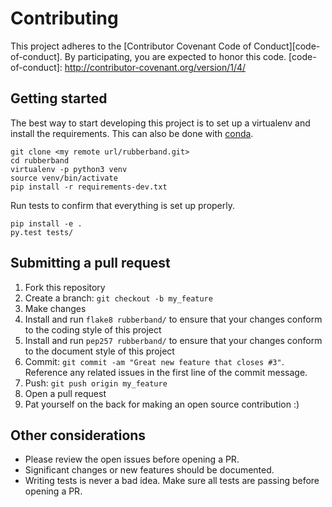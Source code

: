# Contributing

This project adheres to the [Contributor Covenant Code of Conduct][code-of-conduct]. By participating, you are expected to honor this code.
[code-of-conduct]: http://contributor-covenant.org/version/1/4/

## Getting started

The best way to start developing this project is to set up a virtualenv and install the requirements. This can also be done with [conda](http://conda.pydata.org/docs/).

    git clone <my remote url/rubberband.git>
    cd rubberband
    virtualenv -p python3 venv
    source venv/bin/activate
    pip install -r requirements-dev.txt

Run tests to confirm that everything is set up properly.

    pip install -e .
	py.test tests/

## Submitting a pull request

1. Fork this repository
2. Create a branch: `git checkout -b my_feature`
3. Make changes
4. Install and run `flake8 rubberband/` to ensure that your changes conform to the coding style of this project
5. Install and run `pep257 rubberband/` to ensure that your changes conform to the document style of this project
6. Commit: `git commit -am "Great new feature that closes #3"`. Reference any related issues in the first line of the commit message.
7. Push: `git push origin my_feature`
8. Open a pull request
9. Pat yourself on the back for making an open source contribution :)

## Other considerations

- Please review the open issues before opening a PR.
- Significant changes or new features should be documented.
- Writing tests is never a bad idea. Make sure all tests are passing before opening a PR.

